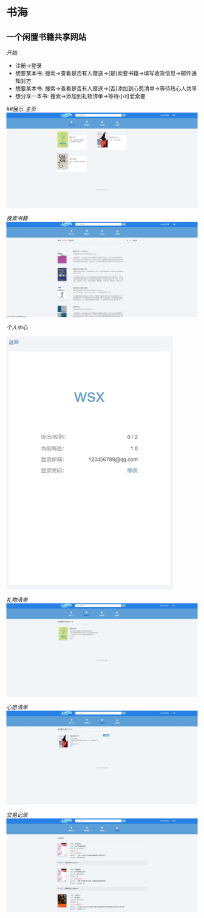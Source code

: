 # 书海

## 一个闲置书籍共享网站

*开始*

- 注册->登录
- 想要某本书: 搜索->查看是否有人赠送->(是)索要书籍->填写收货信息->邮件通知对方
- 想要某本书: 搜索->查看是否有人赠送->(否)添加到心愿清单->等待热心人共享
- 想分享一本书: 搜索->添加到礼物清单->等待小可爱索要



##展示
*主页*
![avatar](examplepic/index.jpg)

*搜索书籍*
![avatar](examplepic/searchresult.jpg)

*个人中心*

![avatar](examplepic/personal.jpg)

*礼物清单*
![avatar](examplepic/gift.jpg)

*心愿清单*
![avatar](examplepic/wish.jpg)

*交易记录*
![avatar](examplepic/drift.jpg)
